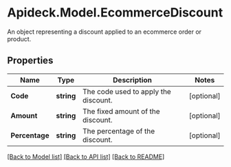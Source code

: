 # Apideck.Model.EcommerceDiscount
An object representing a discount applied to an ecommerce order or product.

## Properties

Name | Type | Description | Notes
------------ | ------------- | ------------- | -------------
**Code** | **string** | The code used to apply the discount. | [optional] 
**Amount** | **string** | The fixed amount of the discount. | [optional] 
**Percentage** | **string** | The percentage of the discount. | [optional] 

[[Back to Model list]](../README.md#documentation-for-models) [[Back to API list]](../README.md#documentation-for-api-endpoints) [[Back to README]](../README.md)

